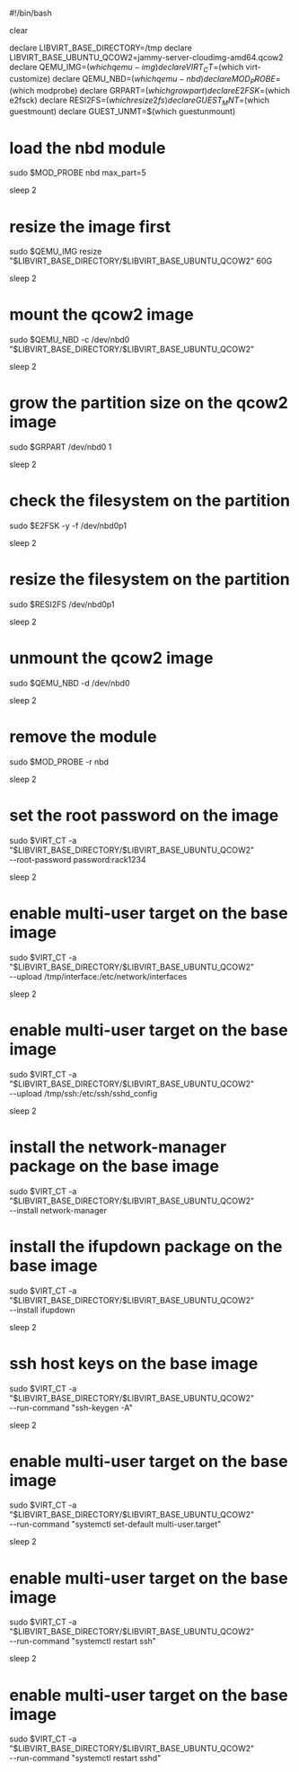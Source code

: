 #!/bin/bash

clear

declare LIBVIRT_BASE_DIRECTORY=/tmp
declare LIBVIRT_BASE_UBUNTU_QCOW2=jammy-server-cloudimg-amd64.qcow2
declare QEMU_IMG=$(which qemu-img)
declare VIRT_CT=$(which virt-customize)
declare QEMU_NBD=$(which qemu-nbd)
declare MOD_PROBE=$(which modprobe)
declare GRPART=$(which growpart)
declare E2FSK=$(which e2fsck)
declare RESI2FS=$(which resize2fs)
declare GUEST_MNT=$(which guestmount)
declare GUEST_UNMT=$(which guestunmount)



  # load the nbd module
  sudo $MOD_PROBE nbd max_part=5

  sleep 2

  # resize the image first
  sudo $QEMU_IMG resize "$LIBVIRT_BASE_DIRECTORY/$LIBVIRT_BASE_UBUNTU_QCOW2" 60G

  sleep 2

  # mount the qcow2 image
  sudo $QEMU_NBD -c /dev/nbd0 "$LIBVIRT_BASE_DIRECTORY/$LIBVIRT_BASE_UBUNTU_QCOW2"

  sleep 2

  # grow the partition size on the qcow2 image
  sudo $GRPART /dev/nbd0 1

  sleep 2

  # check the filesystem on the partition
  sudo $E2FSK -y -f /dev/nbd0p1

  sleep 2

  # resize the filesystem on the partition
  sudo $RESI2FS /dev/nbd0p1

  sleep 2

  # unmount the qcow2 image
  sudo $QEMU_NBD -d /dev/nbd0


  sleep 2

  # remove the module
  sudo $MOD_PROBE -r nbd


  sleep 2

  # set the root password on the image
  sudo $VIRT_CT -a "$LIBVIRT_BASE_DIRECTORY/$LIBVIRT_BASE_UBUNTU_QCOW2" \
  --root-password password:rack1234

  sleep 2
  # enable multi-user target on the base image
  sudo $VIRT_CT -a "$LIBVIRT_BASE_DIRECTORY/$LIBVIRT_BASE_UBUNTU_QCOW2" \
  --upload /tmp/interface:/etc/network/interfaces

  sleep 2
  # enable multi-user target on the base image
  sudo $VIRT_CT -a "$LIBVIRT_BASE_DIRECTORY/$LIBVIRT_BASE_UBUNTU_QCOW2" \
  --upload /tmp/ssh:/etc/ssh/sshd_config 

  sleep 2

  # install the network-manager package on the base image
  sudo $VIRT_CT -a "$LIBVIRT_BASE_DIRECTORY/$LIBVIRT_BASE_UBUNTU_QCOW2" \
  --install network-manager

  # install the ifupdown package on the base image
  sudo $VIRT_CT -a "$LIBVIRT_BASE_DIRECTORY/$LIBVIRT_BASE_UBUNTU_QCOW2" \
  --install ifupdown

  sleep 2

  # ssh host keys on the base image
  sudo $VIRT_CT -a "$LIBVIRT_BASE_DIRECTORY/$LIBVIRT_BASE_UBUNTU_QCOW2" \
  --run-command "ssh-keygen -A"

  sleep 2

  # enable multi-user target on the base image
  sudo $VIRT_CT -a "$LIBVIRT_BASE_DIRECTORY/$LIBVIRT_BASE_UBUNTU_QCOW2" \
  --run-command "systemctl set-default multi-user.target"

  sleep 2

  # enable multi-user target on the base image
  sudo $VIRT_CT -a "$LIBVIRT_BASE_DIRECTORY/$LIBVIRT_BASE_UBUNTU_QCOW2" \
  --run-command "systemctl restart ssh"


  sleep 2

  # enable multi-user target on the base image
  sudo $VIRT_CT -a "$LIBVIRT_BASE_DIRECTORY/$LIBVIRT_BASE_UBUNTU_QCOW2" \
  --run-command "systemctl restart sshd"
